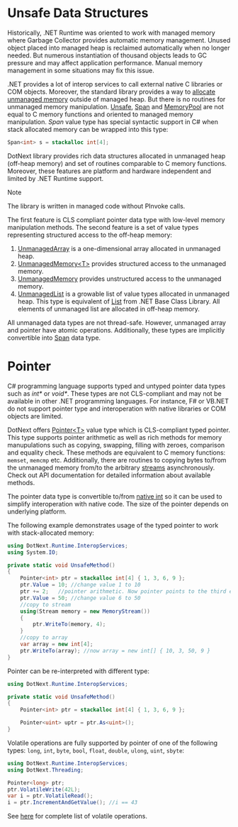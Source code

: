 Unsafe Data Structures
====
Historically, .NET Runtime was oriented to work with managed memory where Garbage Collector provides automatic memory management. Unused object placed into managed heap is reclaimed automatically when no longer needed. But numerous instantiation of thousand objects leads to GC pressure and may affect application performance. Manual memory management in some situations may fix this issue. 

.NET provides a lot of interop services to call external native C libraries or COM objects. Moreover, the standard library provides a way to [allocate unmanaged memory](https://docs.microsoft.com/en-us/dotnet/api/system.runtime.interopservices.marshal.allochglobal) outside of managed heap. But there is no routines for unmanaged memory manipulation. [Unsafe](https://docs.microsoft.com/en-us/dotnet/api/system.runtime.compilerservices.unsafe), [Span](https://docs.microsoft.com/en-us/dotnet/api/system.span-1) and [MemoryPool](https://docs.microsoft.com/en-us/dotnet/api/system.buffers.memorypool-1) are not equal to C memory functions and oriented to managed memory manipulation. _Span_ value type has special syntactic support in C# when stack allocated memory can be wrapped into this type:
```csharp
Span<int> s = stackalloc int[4];
```

DotNext library provides rich data structures allocated in unmanaged heap (off-heap memory) and set of routines comparable to C memory functions. Moreover, these features are platform and hardware independent and limited by .NET Runtime support. 

> [!NOTE]
> The library is written in managed code without PInvoke calls.

The first feature is CLS compliant pointer data type with low-level memory manipulation methods. The second feature is a set of value types representing structured access to the off-heap memory:

1. [UnmanagedArray](../../api/DotNext.Runtime.InteropServices.UnmanagedArray-1.yml) is a one-dimensional array allocated in unmanaged heap.
1. [UnmanagedMemory&lt;T&gt;](../../api/DotNext.Runtime.InteropServices.UnmanagedMemory-1.yml) provides structured access to the unmanaged memory.
1. [UnmanagedMemory](../../api/DotNext.Runtime.InteropServices.UnmanagedMemory.yml) provides unstructured access to the unmanaged memory.
1. [UnmanagedList](../../api/DotNext.Collections.Generic.UnmanagedList-1.yml) is a growable list of value types allocated in unmanaged heap. This type is equivalent of [List](https://docs.microsoft.com/en-us/dotnet/api/system.collections.generic.list-1) from .NET Base Class Library. All elements of unmanaged list are allocated in off-heap memory.

All unmanaged data types are not thread-safe. However, unmanaged array and pointer have atomic operations. Additionally, these types are implicitly convertible into [Span](https://docs.microsoft.com/en-us/dotnet/api/system.span-1) data type.

# Pointer
C# programming language supports typed and untyped pointer data types such as _int*_ or _void*_. These types are not CLS-compliant and may not be available in other .NET programming languages. For instance, F# or VB.NET do not support pointer type and interoperation with native libraries or COM objects are limited. 

DotNext offers [Pointer&lt;T&gt;](../../api/DotNext.Runtime.InteropServices.Pointer-1.yml) value type which is CLS-compliant typed pointer. This type supports pointer arithmetic as well as rich methods for memory manupulations such as copying, swapping, filling with zeroes, comparison and equality check. These methods are equivalent to C memory functions: `memset`, `memcmp` etc. Additionally, there are routines to copying bytes to/from the unmanaged memory from/to the arbitrary [streams](https://docs.microsoft.com/en-us/dotnet/api/system.io.stream) asynchronously. Check out API documentation for detailed information about available methods.

The pointer data type is convertible to/from [native int](https://docs.microsoft.com/en-us/dotnet/api/system.intptr) so it can be used to simplify interoperation with native code. The size of the pointer depends on underlying platform.

The following example demonstrates usage of the typed pointer to work with stack-allocated memory:
```csharp
using DotNext.Runtime.InteropServices;
using System.IO;

private static void UnsafeMethod()
{
    Pointer<int> ptr = stackalloc int[4] { 1, 3, 6, 9 };
    ptr.Value = 10; //change value 1 to 10
    ptr += 2;   //pointer arithmetic. Now pointer points to the third element in stack-allocated array
    ptr.Value = 50; //change value 6 to 50
    //copy to stream
    using(Stream memory = new MemoryStream())
    {
        ptr.WriteTo(memory, 4);
    }
    //copy to array
    var array = new int[4];
    ptr.WriteTo(array); //now array = new int[] { 10, 3, 50, 9 }
}
```

Pointer can be re-interpreted with different type:
```csharp
using DotNext.Runtime.InteropServices;

private static void UnsafeMethod()
{
    Pointer<int> ptr = stackalloc int[4] { 1, 3, 6, 9 };

    Pointer<uint> uptr = ptr.As<uint>();
}
```

Volatile operations are fully supported by pointer of one of the following types: `long`, `int`, `byte`, `bool`, `float`, `double`, `ulong`, `uint`, `sbyte`:
```csharp
using DotNext.Runtime.InteropServices;
using DotNext.Threading;

Pointer<long> ptr;
ptr.VolatileWrite(42L);
var i = ptr.VolatileRead();
i = ptr.IncrementAndGetValue(); //i == 43
```
See [here](../../api/DotNext.Threading.AtomicPointer.yml) for complete list of volatile operations.